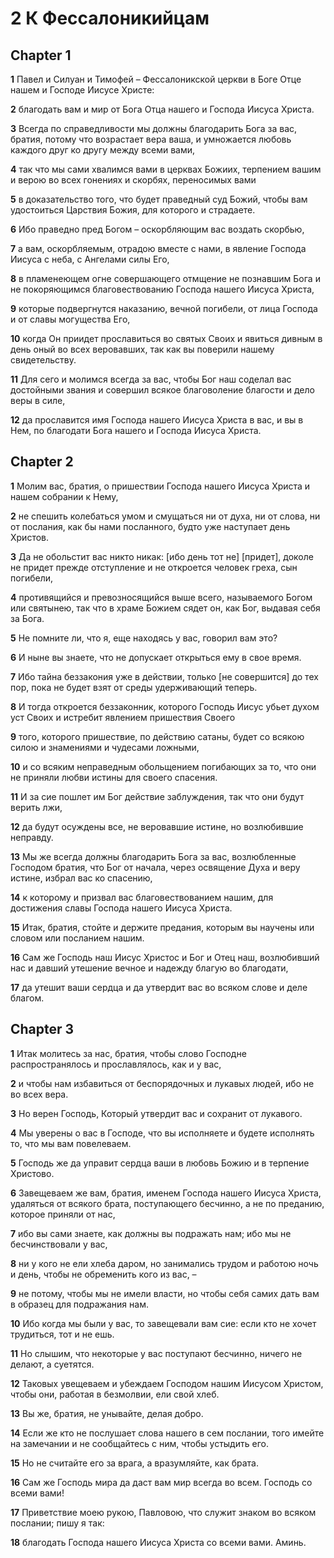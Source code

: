 # 2 К Фессалоникийцам

## Chapter 1

**1** Павел и Силуан и Тимофей – Фессалоникской церкви в Боге Отце нашем и Господе Иисусе Христе:

**2** благодать вам и мир от Бога Отца нашего и Господа Иисуса Христа.

**3** Всегда по справедливости мы должны благодарить Бога за вас, братия, потому что возрастает вера ваша, и умножается любовь каждого друг ко другу между всеми вами,

**4** так что мы сами хвалимся вами в церквах Божиих, терпением вашим и верою во всех гонениях и скорбях, переносимых вами

**5** в доказательство того, что будет праведный суд Божий, чтобы вам удостоиться Царствия Божия, для которого и страдаете.

**6** Ибо праведно пред Богом – оскорбляющим вас воздать скорбью,

**7** а вам, оскорбляемым, отрадою вместе с нами, в явление Господа Иисуса с неба, с Ангелами силы Его,

**8** в пламенеющем огне совершающего отмщение не познавшим Бога и не покоряющимся благовествованию Господа нашего Иисуса Христа,

**9** которые подвергнутся наказанию, вечной погибели, от лица Господа и от славы могущества Его,

**10** когда Он приидет прославиться во святых Своих и явиться дивным в день оный во всех веровавших, так как вы поверили нашему свидетельству.

**11** Для сего и молимся всегда за вас, чтобы Бог наш соделал вас достойными звания и совершил всякое благоволение благости и дело веры в силе,

**12** да прославится имя Господа нашего Иисуса Христа в вас, и вы в Нем, по благодати Бога нашего и Господа Иисуса Христа.

## Chapter 2

**1** Молим вас, братия, о пришествии Господа нашего Иисуса Христа и нашем собрании к Нему,

**2** не спешить колебаться умом и смущаться ни от духа, ни от слова, ни от послания, как бы нами посланного, будто уже наступает день Христов.

**3** Да не обольстит вас никто никак: [ибо день тот не] [придет], доколе не придет прежде отступление и не откроется человек греха, сын погибели,

**4** противящийся и превозносящийся выше всего, называемого Богом или святынею, так что в храме Божием сядет он, как Бог, выдавая себя за Бога.

**5** Не помните ли, что я, еще находясь у вас, говорил вам это?

**6** И ныне вы знаете, что не допускает открыться ему в свое время.

**7** Ибо тайна беззакония уже в действии, только [не совершится] до тех пор, пока не будет взят от среды удерживающий теперь.

**8** И тогда откроется беззаконник, которого Господь Иисус убьет духом уст Своих и истребит явлением пришествия Своего

**9** того, которого пришествие, по действию сатаны, будет со всякою силою и знамениями и чудесами ложными,

**10** и со всяким неправедным обольщением погибающих за то, что они не приняли любви истины для своего спасения.

**11** И за сие пошлет им Бог действие заблуждения, так что они будут верить лжи,

**12** да будут осуждены все, не веровавшие истине, но возлюбившие неправду.

**13** Мы же всегда должны благодарить Бога за вас, возлюбленные Господом братия, что Бог от начала, через освящение Духа и веру истине, избрал вас ко спасению,

**14** к которому и призвал вас благовествованием нашим, для достижения славы Господа нашего Иисуса Христа.

**15** Итак, братия, стойте и держите предания, которым вы научены или словом или посланием нашим.

**16** Сам же Господь наш Иисус Христос и Бог и Отец наш, возлюбивший нас и давший утешение вечное и надежду благую во благодати,

**17** да утешит ваши сердца и да утвердит вас во всяком слове и деле благом.

## Chapter 3

**1** Итак молитесь за нас, братия, чтобы слово Господне распространялось и прославлялось, как и у вас,

**2** и чтобы нам избавиться от беспорядочных и лукавых людей, ибо не во всех вера.

**3** Но верен Господь, Который утвердит вас и сохранит от лукавого.

**4** Мы уверены о вас в Господе, что вы исполняете и будете исполнять то, что мы вам повелеваем.

**5** Господь же да управит сердца ваши в любовь Божию и в терпение Христово.

**6** Завещеваем же вам, братия, именем Господа нашего Иисуса Христа, удаляться от всякого брата, поступающего бесчинно, а не по преданию, которое приняли от нас,

**7** ибо вы сами знаете, как должны вы подражать нам; ибо мы не бесчинствовали у вас,

**8** ни у кого не ели хлеба даром, но занимались трудом и работою ночь и день, чтобы не обременить кого из вас, –

**9** не потому, чтобы мы не имели власти, но чтобы себя самих дать вам в образец для подражания нам.

**10** Ибо когда мы были у вас, то завещевали вам сие: если кто не хочет трудиться, тот и не ешь.

**11** Но слышим, что некоторые у вас поступают бесчинно, ничего не делают, а суетятся.

**12** Таковых увещеваем и убеждаем Господом нашим Иисусом Христом, чтобы они, работая в безмолвии, ели свой хлеб.

**13** Вы же, братия, не унывайте, делая добро.

**14** Если же кто не послушает слова нашего в сем послании, того имейте на замечании и не сообщайтесь с ним, чтобы устыдить его.

**15** Но не считайте его за врага, а вразумляйте, как брата.

**16** Сам же Господь мира да даст вам мир всегда во всем. Господь со всеми вами!

**17** Приветствие моею рукою, Павловою, что служит знаком во всяком послании; пишу я так:

**18** благодать Господа нашего Иисуса Христа со всеми вами. Аминь.

